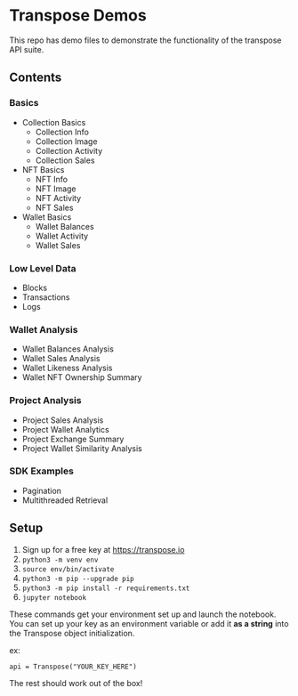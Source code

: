 # Transpose Demos

This repo has demo files to demonstrate the functionality of the transpose API suite.

## Contents
### Basics
- Collection Basics
	- Collection Info
	- Collection Image
	- Collection Activity
	- Collection Sales 
- NFT Basics
	- NFT Info
	- NFT Image
	- NFT Activity
	- NFT Sales
- Wallet Basics
	- Wallet Balances
	- Wallet Activity
	- Wallet Sales 

### Low Level Data
- Blocks
- Transactions
- Logs

### Wallet Analysis
- Wallet Balances Analysis
- Wallet Sales Analysis
- Wallet Likeness Analysis
- Wallet NFT Ownership Summary

### Project Analysis
- Project Sales Analysis
- Project Wallet Analytics
- Project Exchange Summary
- Project Wallet Similarity Analysis

### SDK Examples
- Pagination
- Multithreaded Retrieval

## Setup
1. Sign up for a free key at https://transpose.io 
2. `python3 -m venv env`
3. `source env/bin/activate`
4. `python3 -m pip --upgrade pip`
5. `python3 -m pip install -r requirements.txt`
6. `jupyter notebook`

These commands get your environment set up and launch the notebook. You can set up your key as an environment variable or add it **as a string** into the Transpose object initialization.

ex:

`api = Transpose("YOUR_KEY_HERE")`

The rest should work out of the box!